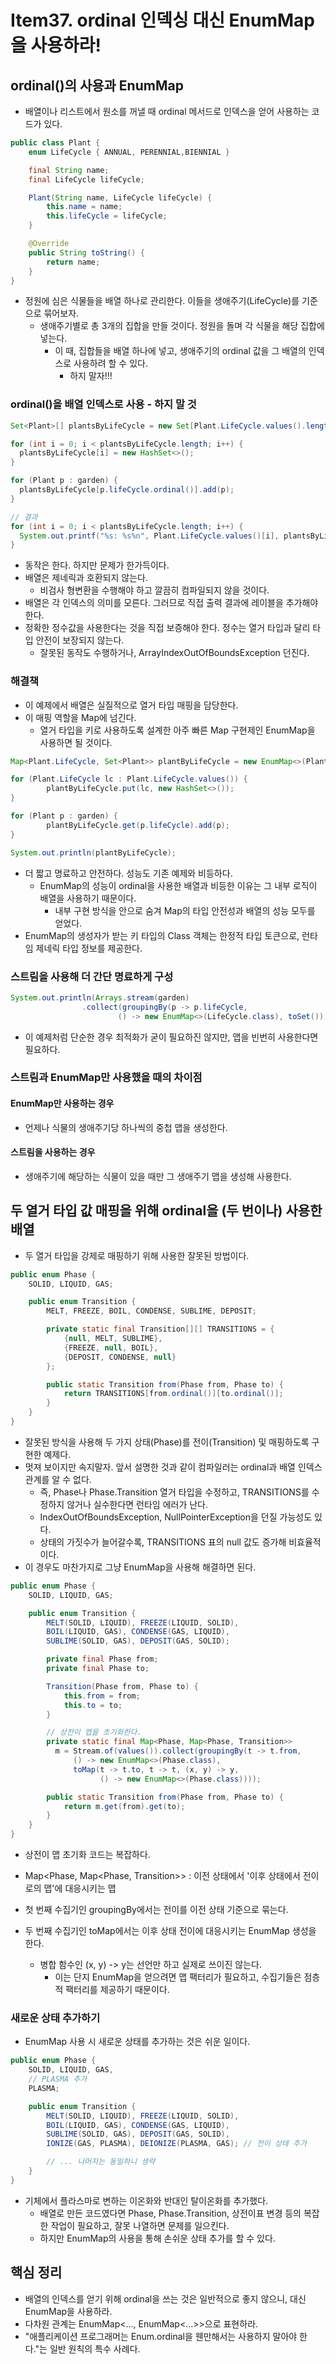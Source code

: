 # Item37. ordinal 인덱싱 대신 EnumMap을 사용하라!

## ordinal()의 사용과 EnumMap

- 배열이나 리스트에서 원소를 꺼낼 때 ordinal 메서드로 인덱스을 얻어 사용하는 코드가 있다.

~~~java
public class Plant {
    enum LifeCycle { ANNUAL, PERENNIAL,BIENNIAL }

    final String name;
    final LifeCycle lifeCycle;

    Plant(String name, LifeCycle lifeCycle) {
        this.name = name;
        this.lifeCycle = lifeCycle;
    }

    @Override
    public String toString() {
        return name;
    }
}
~~~

- 정원에 심은 식물들을 배열 하나로 관리한다. 이들을 생애주기(LifeCycle)를 기준으로 묶어보자.
  - 생애주기별로 총 3개의 집합을 만들 것이다. 정원을 돌며 각 식물을 해당 집합에 넣는다.
    - 이 때, 집합들을 배열 하나에 넣고, 생애주기의 ordinal 값을 그 배열의 인덱스로 사용하려 할 수 있다.
      - 하지 말자!!!



### ordinal()을 배열 인덱스로 사용 - 하지 말 것

~~~java
Set<Plant>[] plantsByLifeCycle = new Set[Plant.LifeCycle.values().length];

for (int i = 0; i < plantsByLifeCycle.length; i++) {
  plantsByLifeCycle[i] = new HashSet<>();
}

for (Plant p : garden) {
  plantsByLifeCycle[p.lifeCycle.ordinal()].add(p);
}

// 결과
for (int i = 0; i < plantsByLifeCycle.length; i++) {
  System.out.printf("%s: %s%n", Plant.LifeCycle.values()[i], plantsByLifeCycle[i]);
}
~~~

- 동작은 한다. 하지만 문제가 한가득이다.
- 배열은 제네릭과 호환되지 않는다.
  - 비검사 형변환을 수행해야 하고 깔끔히 컴파일되지 않을 것이다.
- 배열은 각 인덱스의 의미를 모른다. 그러므로 직접 출력 결과에 레이블을 추가해야 한다.
- 정확한 정수값을 사용한다는 것을 직접 보증해야 한다. 정수는 열거 타입과 달리 타입 안전이 보장되지 않는다.
  - 잘못된 동작도 수행하거나, ArrayIndexOutOfBoundsException 던진다.



### 해결책

- 이 예제에서 배열은 실질적으로 열거 타입 매핑을 담당한다.
- 이 매핑 역할을 Map에 넘긴다.
  - 열거 타입을 키로 사용하도록 설계한 아주 빠른 Map 구현제인 EnumMap을 사용하면 될 것이다.

~~~java
Map<Plant.LifeCycle, Set<Plant>> plantByLifeCycle = new EnumMap<>(Plant.LifeCycle.class);

for (Plant.LifeCycle lc : Plant.LifeCycle.values()) {
		plantByLifeCycle.put(lc, new HashSet<>());
}

for (Plant p : garden) {
		plantByLifeCycle.get(p.lifeCycle).add(p);
}

System.out.println(plantByLifeCycle);
~~~

- 더 짧고 명료하고 안전하다. 성능도 기존 예제와 비등하다.
  - EnumMap의 성능이 ordinal을 사용한 배열과 비등한 이유는 그 내부 로직이 배열을 사용하기 때문이다.
    - 내부 구현 방식을 안으로 숨겨 Map의 타입 안전성과 배열의 성능 모두를 얻었다.
- EnumMap의 생성자가 받는 키 타입의 Class 객체는 한정적 타입 토큰으로, 런타임 제네릭 타입 정보를 제공한다.



### 스트림을 사용해 더 간단 명료하게 구성

~~~java
System.out.println(Arrays.stream(garden)
				.collect(groupingBy(p -> p.lifeCycle, 
						() -> new EnumMap<>(LifeCycle.class), toSet())));
~~~

- 이 예제처럼 단순한 경우 최적화가 굳이 필요하진 않지만, 맵을 빈번히 사용한다면 필요하다.



### 스트림과 EnumMap만 사용했을 때의 차이점

#### EnumMap만 사용하는 경우

- 언제나 식물의 생애주기당 하나씩의 중첩 맵을 생성한다.

#### 스트림을 사용하는 경우

- 생애주기에 해당하는 식물이 있을 때만 그 생애주기 맵을 생성해 사용한다.





## 두 열거 타입 값 매핑을 위해 ordinal을 (두 번이나) 사용한 배열

- 두 열거 타입을 강제로 매핑하기 위해 사용한 잘못된 방법이다.

~~~java
public enum Phase {
    SOLID, LIQUID, GAS;

    public enum Transition {
        MELT, FREEZE, BOIL, CONDENSE, SUBLIME, DEPOSIT;

        private static final Transition[][] TRANSITIONS = {
          	{null, MELT, SUBLIME},
          	{FREEZE, null, BOIL},
          	{DEPOSIT, CONDENSE, null}
        };

        public static Transition from(Phase from, Phase to) {
            return TRANSITIONS[from.ordinal()][to.ordinal()];
        }
    }
}
~~~

- 잘못된 방식을 사용해 두 가지 상태(Phase)를 전이(Transition) 및 매핑하도록 구현한 예제다.
- 멋져 보이지만 속지말자. 앞서 설명한 것과 같이 컴파일러는 ordinal과 배열 인덱스 관계를 알 수 없다.
  - 즉, Phase나 Phase.Transition 열거 타입을 수정하고, TRANSITIONS를 수정하지 않거나 실수한다면 런타임 에러가 난다.
  - IndexOutOfBoundsException, NullPointerException을 던질 가능성도 있다.
  - 상태의 가짓수가 늘어갈수록, TRANSITIONS 표의 null 값도 증가해 비효율적이다.
- 이 경우도 마찬가지로 그냥 EnumMap을 사용해 해결하면 된다.

~~~java
public enum Phase {
    SOLID, LIQUID, GAS;

    public enum Transition {
        MELT(SOLID, LIQUID), FREEZE(LIQUID, SOLID),
        BOIL(LIQUID, GAS), CONDENSE(GAS, LIQUID),
        SUBLIME(SOLID, GAS), DEPOSIT(GAS, SOLID);

        private final Phase from;
        private final Phase to;

        Transition(Phase from, Phase to) {
            this.from = from;
            this.to = to;
        }

      	// 상전이 맵을 초기화한다.
        private static final Map<Phase, Map<Phase, Transition>> 
          m = Stream.of(values()).collect(groupingBy(t -> t.from,
              () -> new EnumMap<>(Phase.class),
              toMap(t -> t.to, t -> t, (x, y) -> y,
                	() -> new EnumMap<>(Phase.class))));

        public static Transition from(Phase from, Phase to) {
            return m.get(from).get(to);
        }
    }
}
~~~

- 상전이 맵 초기화 코드는 복잡하다.

- Map<Phase, Map<Phase, Transition>> : 이전 상태에서 '이후 상태에서 전이로의 맵'에 대응시키는 맵
- 첫 번째 수집기인 groupingBy에서는 전이를 이전 상태 기준으로 묶는다.
- 두 번째 수집기인 toMap에서는 이후 상태 전이에 대응시키는 EnumMap 생성을 한다.
  - 병합 함수인 (x, y) -> y는 선언만 하고 실제로 쓰이진 않는다.
    - 이는 단지 EnumMap을 얻으려면 맵 팩터리가 필요하고, 수집기들은 점층적 팩터리를 제공하기 때문이다.



### 새로운 상태 추가하기

- EnumMap 사용 시 새로운 상태를 추가하는 것은 쉬운 일이다.

~~~java
public enum Phase {
    SOLID, LIQUID, GAS,
    // PLASMA 추가
    PLASMA;

    public enum Transition {
        MELT(SOLID, LIQUID), FREEZE(LIQUID, SOLID),
        BOIL(LIQUID, GAS), CONDENSE(GAS, LIQUID),
        SUBLIME(SOLID, GAS), DEPOSIT(GAS, SOLID),
        IONIZE(GAS, PLASMA), DEIONIZE(PLASMA, GAS); // 전이 상태 추가

        // ... 나머지는 동일하니 생략
    }
}
~~~

- 기체에서 플라스마로 변하는 이온화와 반대인 탈이온화를 추가했다.
  - 배열로 만든 코드였다면 Phase, Phase.Transition, 상전이표 변경 등의 복잡한 작업이 필요하고, 잘못 나열하면 문제를 일으킨다.
  - 하지만 EnumMap의 사용을 통해 손쉬운 상태 추가를 할 수 있다.





## 핵심 정리

- 배열의 인덱스를 얻기 위해 ordinal을 쓰는 것은 일반적으로 좋지 않으니, 대신 EnumMap을 사용하라.
- 다차원 관계는 EnumMap<..., EnumMap<...>>으로 표현하라.
- "애플리케이션 프로그래머는 Enum.ordinal을 웬만해서는 사용하지 말아야 한다."는 일반 원칙의 특수 사례다.

